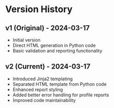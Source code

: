 # Version History

## v1 (Original) - 2024-03-17
- Initial version
- Direct HTML generation in Python code
- Basic validation and reporting functionality

## v2 (Current) - 2024-03-17
- Introduced Jinja2 templating
- Separated HTML template from Python code
- Enhanced report styling
- Added better error handling for profile reports
- Improved code maintainability 